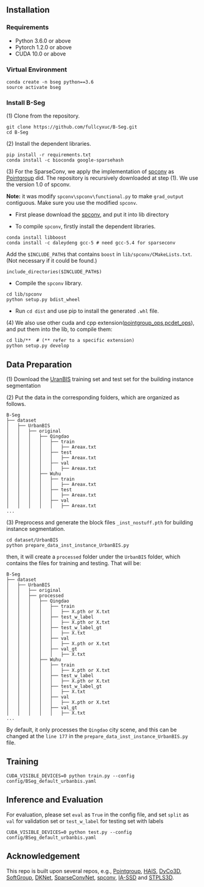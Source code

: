 ## Installation

### Requirements
* Python 3.6.0 or above
* Pytorch 1.2.0 or above
* CUDA 10.0 or above 

### Virtual Environment
```
conda create -n bseg python==3.6
source activate bseg
```

### Install B-Seg

(1) Clone from the repository.
```
git clone https://github.com/fullcyxuc/B-Seg.git
cd B-Seg
```

(2) Install the dependent libraries.
```
pip install -r requirements.txt
conda install -c bioconda google-sparsehash 
```

(3) For the SparseConv, we apply the implementation of [spconv](https://github.com/traveller59/spconv) as [Pointgroup](https://github.com/dvlab-research/PointGroup) did. The repository is recursively downloaded at step (1). We use the version 1.0 of spconv. 

**Note:** it was modify `spconv\spconv\functional.py` to make `grad_output` contiguous. Make sure you use the modified `spconv`.

* First please download the [spconv](https://github.com/traveller59/spconv), and put it into lib directory

* To compile `spconv`, firstly install the dependent libraries. 
```
conda install libboost
conda install -c daleydeng gcc-5 # need gcc-5.4 for sparseconv
```
Add the `$INCLUDE_PATH$` that contains `boost` in `lib/spconv/CMakeLists.txt`. (Not necessary if it could be found.)
```
include_directories($INCLUDE_PATH$)
```

* Compile the `spconv` library.
```
cd lib/spconv
python setup.py bdist_wheel
```

* Run `cd dist` and use pip to install the generated `.whl` file.



(4) We also use other cuda and cpp extension([pointgroup_ops](https://github.com/dvlab-research/PointGroup/tree/master/lib/pointgroup_ops),[pcdet_ops](https://github.com/yifanzhang713/IA-SSD/tree/main/pcdet/ops)), and put them into the lib, to compile them:
```
cd lib/**  # (** refer to a specific extension)
python setup.py develop
```


## Data Preparation

(1) Download the [UranBIS](https://vcc.tech/urbanbis) training set and test set for the building instance segmentation

(2) Put the data in the corresponding folders, which are organized as follows.
```
B-Seg
├── dataset
│   ├── UrbanBIS
│   │   ├── original
│   │   │   ├── Qingdao
│   │   │   │   ├── train
│   │   │   │   │   ├── Areax.txt 
│   │   │   │   ├── test
│   │   │   │   │   ├── Areax.txt 
│   │   │   │   ├── val
│   │   │   │   │   ├── Areax.txt 
│   │   │   ├── Wuhu
│   │   │   │   ├── train
│   │   │   │   │   ├── Areax.txt 
│   │   │   │   ├── test
│   │   │   │   │   ├── Areax.txt 
│   │   │   │   ├── val
│   │   │   │   │   ├── Areax.txt 
...
```
(3) Preprocess and generate the block files `_inst_nostuff.pth` for building instance segmentation. 
```
cd dataset/UrbanBIS
python prepare_data_inst_instance_UrbanBIS.py
```
then, it will create a `processed` folder under the `UrbanBIS` folder, which contains the files for training and testing. That will be:
```
B-Seg
├── dataset
│   ├── UrbanBIS
│   │   ├── original
│   │   ├── processed
│   │   │   ├── Qingdao
│   │   │   │   ├── train
│   │   │   │   │   ├── X.pth or X.txt 
│   │   │   │   ├── test_w_label
│   │   │   │   │   ├── X.pth or X.txt 
│   │   │   │   ├── test_w_label_gt
│   │   │   │   │   ├── X.txt 
│   │   │   │   ├── val
│   │   │   │   │   ├── X.pth or X.txt 
│   │   │   │   ├── val_gt
│   │   │   │   │   ├── X.txt 
│   │   │   ├── Wuhu
│   │   │   │   ├── train
│   │   │   │   │   ├── X.pth or X.txt 
│   │   │   │   ├── test_w_label
│   │   │   │   │   ├── X.pth or X.txt 
│   │   │   │   ├── test_w_label_gt
│   │   │   │   │   ├── X.txt 
│   │   │   │   ├── val
│   │   │   │   │   ├── X.pth or X.txt 
│   │   │   │   ├── val_gt
│   │   │   │   │   ├── X.txt 
...
```


By default, it only processes the `Qingdao` city scene, and this can be changed at the `line 177` in the `prepare_data_inst_instance_UrbanBIS.py` file.


## Training
```
CUDA_VISIBLE_DEVICES=0 python train.py --config config/BSeg_default_urbanbis.yaml
```

## Inference and Evaluation
For evaluation, please set `eval` as `True` in the config file, and set `split` as `val` for validation set or `test_w_label` for testing set with labels
```
CUDA_VISIBLE_DEVICES=0 python test.py --config config/BSeg_default_urbanbis.yaml
```

## Acknowledgement
This repo is built upon several repos, e.g., [Pointgroup](https://github.com/dvlab-research/PointGroup), [HAIS](https://github.com/hustvl/HAIS), [DyCo3D](https://github.com/aim-uofa/DyCo3D), [SoftGroup](https://github.com/thangvubk/SoftGroup), [DKNet](https://github.com/W1zheng/DKNet), [SparseConvNet](https://github.com/facebookresearch/SparseConvNet), [spconv](https://github.com/traveller59/spconv), [IA-SSD](https://github.com/yifanzhang713/IA-SSD/tree/main/pcdet/ops) and [STPLS3D](https://github.com/meidachen/STPLS3D.git). 

